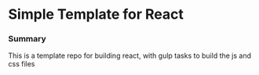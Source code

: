 # Simple Template for React #

### Summary ###
This is a template repo for building react, with gulp tasks to build the js and css files


